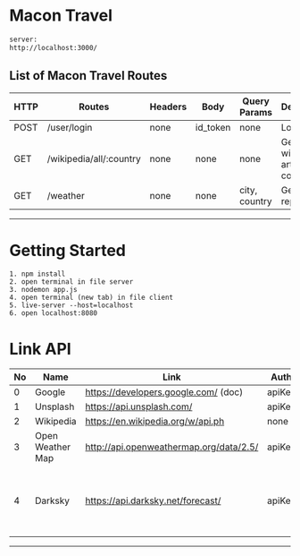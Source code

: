 # Macon Travel

```html
server:
http://localhost:3000/
```

## **List of Macon Travel Routes**

 HTTP     | Routes                    | Headers  | Body           | Query Params                     | Description                                 |
| ---     | -----                     | ---      | ---            | ---                              | ---                                         |
| POST    | /user/login               | none     | id_token       | none                             | Login user                                  |
| GET     | /wikipedia/all/:country   | none     | none           | none                             | Get wikipedia article country               |
| GET     | /weather                  | none     | none           | city, country                    | Get starred repository                      |

---
# **Getting Started**
```
1. npm install
2. open terminal in file server
3. nodemon app.js
4. open terminal (new tab) in file client
5. live-server --host=localhost
6. open localhost:8080
```

# **Link API**
No | Name              | Link                                    | Auth   | CORS | HTTPS | Descriptiopn
-- | ---               | ---                                     | ---    | ---  | ---   | ---
0  | Google            | https://developers.google.com/ (doc)    | apiKey | No   | No    | For sign in 
1  | Unsplash           | https://api.unsplash.com/               | apiKey | No   | No    | Get picture
2  | Wikipedia         | https://en.wikipedia.org/w/api.ph       | none   | Yes  | No    | Get article
3  | Open Weather Map  | http://api.openweathermap.org/data/2.5/ | apiKey | Yes  | No    | Get cordinate 
4  | Darksky           | https://api.darksky.net/forecast/       | apiKey | Yes  | No    | Get weather from cordinate ( from openweather API)

---

